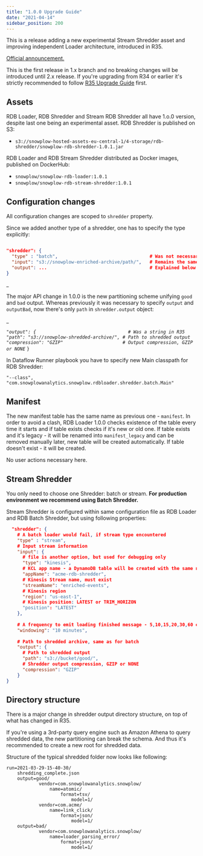 ```yaml
---
title: "1.0.0 Upgrade Guide"
date: "2021-04-14"
sidebar_position: 200
---
```


This is a release adding a new experimental Stream Shredder asset and improving independent Loader architecture, introduced in R35.

[Official announcement.](https://discourse.snowplow.io/t/snowplow-rdb-loader-1-0-0-released/5017)

This is the first release in 1.x branch and no breaking changes will be introduced until 2.x release. If you're upgrading from R34 or earlier it's strictly recommended to follow [R35 Upgrade Guide](/docs/api-reference/loaders-storage-targets/snowplow-rdb-loader/upgrade-guides/r35-upgrade-guide/index.md) first.

## Assets

RDB Loader, RDB Shredder and Stream RDB Shredder all have 1.o.0 version, despite last one being an experimental asset. RDB Shredder is published on S3:

- `s3://snowplow-hosted-assets-eu-central-1/4-storage/rdb-shredder/snowplow-rdb-shredder-1.0.1.jar`

RDB Loader and RDB Stream Shredder distributed as Docker images, published on DockerHub:

- `snowplow/snowplow-rdb-loader:1.0.1`
- `snowplow/snowplow-rdb-stream-shredder:1.0.1`

## Configuration changes

All configuration changes are scoped to `shredder` property.

Since we added another type of a shredder, one has to specify the type explicitly:

```json

"shredder": {
  "type" : "batch",                                  # Was not necessary in R35
  "input": "s3://snowplow-enriched-archive/path/",   # Remains the same
  "output": ...                                      # Explained below
}
```

_

The major API change in 1.0.0 is the new partitioning scheme unifying `good` and `bad` output. Whereas previously it was necessary to specify `output` and `outputBad`, now there's only `path` in `shredder.output` object:

_

_`"output": {                                  # Was a string in R35
  "path": "s3://snowplow-shredded-archive/", # Path to shredded output
  "compression": "GZIP"                      # Output compression, GZIP or NONE`_ `}`

In Dataflow Runner playbook you have to specify new Main classpath for RDB Shredder:

```text
"--class", "com.snowplowanalytics.snowplow.rdbloader.shredder.batch.Main"
```

## Manifest

The new manifest table has the same name as previous one - `manifest`. In order to avoid a clash, RDB Loader 1.0.0 checks existence of the table every time it starts and if table exists checks if it's new or old one. If table exists and it's legacy - it will be renamed into `manifest_legacy` and can be removed manually later, new table will be created automatically. If table doesn't exist - it will be created.

No user actions necessary here.

## Stream Shredder

You only need to choose one Shredder: batch or stream. **For production environment we recommend using Batch Shredder.**

Stream Shredder is configured within same configuration file as RDB Loader and RDB Batch Shredder, but using following properties:

```json
  "shredder": {       
    # A batch loader would fail, if stream type encountered
    "type" : "stream",       
    # Input stream information         
    "input": {                
      # file is another option, but used for debugging only               
      "type": "kinesis",        
      # KCL app name - a DynamoDB table will be created with the same name       
      "appName": "acme-rdb-shredder",       
      # Kinesis Stream name, must exist     
      "streamName": "enriched-events",       
      # Kinesis region       
      "region": "us-east-1",       
      # Kinesis position: LATEST or TRIM_HORIZON
      "position": "LATEST"       
    },       
                
    # A frequency to emit loading finished message - 5,10,15,20,30,60 etc minutes, this is what controls how often your data will be loaded
    "windowing": "10 minutes",       
                
    # Path to shredded archive, same as for batch      
    "output": {       
      # Path to shredded output       
      "path": "s3://bucket/good/",       
      # Shredder output compression, GZIP or NONE       
      "compression": "GZIP"       
    }
}
```

## Directory structure

There is a major change in shredder output directory structure, on top of what has changed in R35.

If you're using a 3rd-party query engine such as Amazon Athena to query shredded data, the new partitioning can break the schema. And thus it's recommended to create a new root for shredded data.

Structure of the typical shredded folder now looks like following:

```text
run=2021-03-29-15-40-30/
    shredding_complete.json
    output=good/
            vendor=com.snowplowanalytics.snowplow/
                name=atomic/
                    format=tsv/
                        model=1/
            vendor=com.acme/
                name=link_click/
                    format=json/
                        model=1/
    output=bad/
            vendor=com.snowplowanalytics.snowplow/
                name=loader_parsing_error/
                    format=json/
                        model=1/
```
